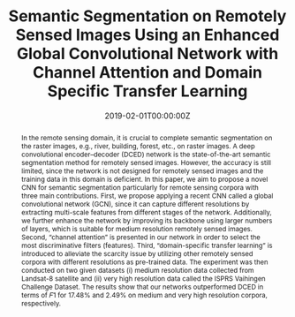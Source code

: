 ---
title: "Semantic Segmentation on Remotely Sensed Images Using an Enhanced Global Convolutional Network with Channel Attention and Domain Specific Transfer Learning"
authors:
- admin
- P. Vateekul
- P. Srestasathiern
- S. Lawawirojwong

date: "2019-02-01T00:00:00Z"
doi: ""

author_notes:
- ""
- ""
- ""
- ""
- ""
- ""
- ""
- ""

# Schedule page publish date (NOT publication's date).
publishDate: "2019-02-01T00:00:00Z"

# Publication type.
# Legend: 0 = Uncategorized; 1 = Conference paper; 2 = Journal article;
# 3 = Preprint / Working Paper; 4 = Report; 5 = Book; 6 = Book section;
# 7 = Thesis; 8 = Patent
publication_types: ["2"]

# Publication name and optional abbreviated publication name.
publication: In *Remote Sesning*
publication_short: In *Remote Sesning*

abstract: In the remote sensing domain, it is crucial to complete semantic segmentation on the raster images, e.g., river, building, forest, etc., on raster images. A deep convolutional encoder–decoder (DCED) network is the state-of-the-art semantic segmentation method for remotely sensed images. However, the accuracy is still limited, since the network is not designed for remotely sensed images and the training data in this domain is deficient. In this paper, we aim to propose a novel CNN for semantic segmentation particularly for remote sensing corpora with three main contributions. First, we propose applying a recent CNN called a global convolutional network (GCN), since it can capture different resolutions by extracting multi-scale features from different stages of the network. Additionally, we further enhance the network by improving its backbone using larger numbers of layers, which is suitable for medium resolution remotely sensed images. Second, “channel attention” is presented in our network in order to select the most discriminative filters (features). Third, “domain-specific transfer learning” is introduced to alleviate the scarcity issue by utilizing other remotely sensed corpora with different resolutions as pre-trained data. The experiment was then conducted on two given datasets (i) medium resolution data collected from Landsat-8 satellite and (ii) very high resolution data called the ISPRS Vaihingen Challenge Dataset. The results show that our networks outperformed DCED in terms of 𝐹1 for 17.48% and 2.49% on medium and very high resolution corpora, respectively.

# Summary. An optional shortened abstract.
summary: In the remote sensing domain, it is crucial to complete semantic segmentation on the raster images, e.g., river, building, forest, etc., on raster images. A deep convolutional encoder–decoder (DCED) network is the state-of-the-art semantic segmentation method for remotely sensed images. However, the accuracy is still limited, since the network is not designed for remotely sensed images and the training data in this domain is deficient. In this paper, we aim to propose a novel CNN for semantic segmentation particularly for remote sensing corpora with three main contributions. First, we propose applying a recent CNN called a global convolutional network (GCN), since it can capture different resolutions by extracting multi-scale features from different stages of the network. Additionally, we further enhance the network by improving its backbone using larger numbers of layers, which is suitable for medium resolution remotely sensed images. Second, “channel attention” is presented in our network in order to select the most discriminative filters (features). Third, “domain-specific transfer learning” is introduced to alleviate the scarcity issue by utilizing other remotely sensed corpora with different resolutions as pre-trained data. The experiment was then conducted on two given datasets (i) medium resolution data collected from Landsat-8 satellite and (ii) very high resolution data called the ISPRS Vaihingen Challenge Dataset. The results show that our networks outperformed DCED in terms of 𝐹1 for 17.48% and 2.49% on medium and very high resolution corpora, respectively.

tags:
- Global Convolutional Network
- Transfer Learning
- Channel Attention
- Remote Sensing
- Discriminative Filters

featured: false

links:
# - name: Videos
#   url: https://www.youtube.com/channel/UCNzeAAPyZaX4EDr720q5msg
# - name: ICML talk
#   url: https://www.facebook.com/watch/live/?v=355035025132741&ref=watch_permalink
# - name: IEEE Spectrum article
#   url: https://spectrum.ieee.org/tech-talk/computing/software/deepmind-teaches-ai-teamwork
# - name: ACM
#   url: https://dl.acm.org/doi/10.1007/978-3-031-51023-6_3
# - name: ArXiv
#   url: https://arxiv.org/pdf/2305.04743
url_pdf: https://www.mdpi.com/2072-4292/11/1/83
url_code: https://github.com/kaopanboonyuen
url_dataset: ''
url_poster: ''
url_project: ''
url_slides: ''
url_source: ''
url_video: ''

# Featured image
# To use, add an image named `featured.jpg/png` to your page's folder. 
image:
  caption: ''
  focal_point: Center
  preview_only: false

# Associated Projects (optional).
#   Associate this publication with one or more of your projects.
#   Simply enter your project's folder or file name without extension.
#   E.g. `internal-project` references `content/project/internal-project/index.md`.
#   Otherwise, set `projects: []`.
projects: []

# Slides (optional).
#   Associate this publication with Markdown slides.
#   Simply enter your slide deck's filename without extension.
#   E.g. `slides: "example"` references `content/slides/example/index.md`.
#   Otherwise, set `slides: ""`.
slides: ""
---